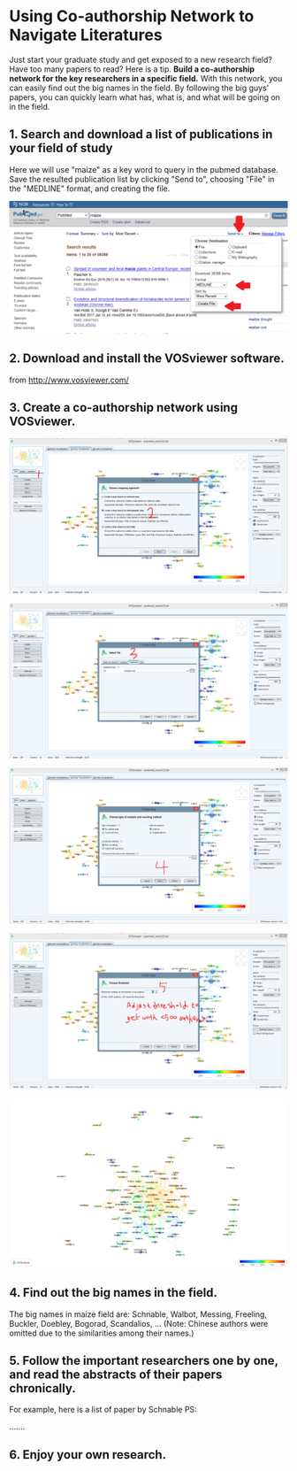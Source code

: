# Using Co-authorship Network to Navigate Literatures

Just start your graduate study and get exposed to a new research field? Have too many papers to read? Here is a tip. <B>Build a co-authorship network for the key researchers in a specific field.</B> With this network, you can easily find out the big names in the field. By following the big guys' papers, you can quickly learn what has, what is, and what will be going on in the field. 

## 1. Search and download a list of publications in your field of study

Here we will use "maize" as a key word to query in the pubmed database. Save the resulted publication list by clicking "Send to", choosing "File" in the "MEDLINE" format, and creating the file.

![alt text](https://github.com/Arabinet/Introduction-to-Bioinformatics/blob/master/files/pubmed_search_maize.png "PubMed")

## 2. Download and install the VOSviewer software.

from http://www.vosviewer.com/

## 3. Create a co-authorship network using VOSviewer.

![alt text](https://github.com/Arabinet/Introduction-to-Bioinformatics/blob/master/files/P1.png "Step 1")

![alt text](https://github.com/Arabinet/Introduction-to-Bioinformatics/blob/master/files/P2.png "Step 2")

![alt text](https://github.com/Arabinet/Introduction-to-Bioinformatics/blob/master/files/P3.png "Step 3")

![alt text](https://github.com/Arabinet/Introduction-to-Bioinformatics/blob/master/files/P4.png "Step 4")

![alt text](https://github.com/Arabinet/Introduction-to-Bioinformatics/blob/master/files/P5.png "Step 5")


## 4. Find out the big names in the field.

The big names in maize field are: Schnable, Walbot, Messing, Freeling, Buckler, Doebley, Bogorad, Scandalios, ... (Note: Chinese authors were omitted due to the similarities among their names.)

## 5. Follow the important researchers one by one, and read the abstracts of their papers chronically. 

For example, here is a list of paper by Schnable PS:

.......

## 6. Enjoy your own research.
